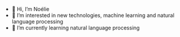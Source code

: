 - 👋 Hi, I’m Noélie
- 👀 I’m interested in new technologies, machine learning and natural language processing
- 🌱 I’m currently learning natural language processing

<!---
noelie-b/noelie-b is a ✨ special ✨ repository because its `README.md` (this file) appears on your GitHub profile.
You can click the Preview link to take a look at your changes.
--->
